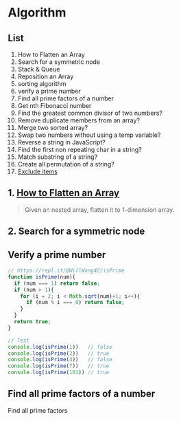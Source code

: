 # Algorithm 

## List 

1. How to Flatten an Array
1. Search for a symmetric node
1. Stack & Queue 
1. Reposition an Array
2. sorting algorithm
1. verify a prime number
1. Find all prime factors of a number
1. Get nth Fibonacci number
1. Find the greatest common divisor of two numbers?
1. Remove duplicate members from an array?
1. Merge two sorted array?
1. Swap two numbers without using a temp variable?
1. Reverse a string in JavaScript?
1. Find the first non repeating char in a string?
1. Match substring of a string?
1. Create all permutation of a string?
1. [Exclude items](https://repl.it/@WillWang42/Exclude-items)


## 1. [How to Flatten an Array](https://repl.it/@WillWang42/How-to-Flatten-an-Array)

> Given an nested array, flatten it to 1-dimension array.

## 2. Search for a symmetric node

## Verify a prime number 

``` javascript 
// https://repl.it/@WillWang42/isPrime
function isPrime(num){
  if (num === 1) return false;
  if (num > 1){
    for (i = 2; i < Math.sqrt(num)+1; i++){
      if (num % i === 0) return false;
    }
  }
  return true; 
}

// Test 
console.log(isPrime(1))   // false
console.log(isPrime(2))   // true
console.log(isPrime(4))   // false
console.log(isPrime(7))   // true
console.log(isPrime(101)) // true
```

## Find all prime factors of a number

Find all prime factors
``` javascript

```